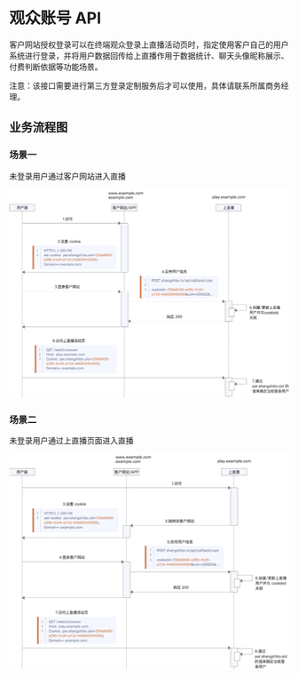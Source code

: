 # 观众账号 API

客户网站授权登录可以在终端观众登录上直播活动页时，指定使用客户自己的用户系统进行登录，并将用户数据回传给上直播作用于数据统计、聊天头像昵称展示、付费判断依据等功能场景。

注意：该接口需要进行第三方登录定制服务后才可以使用，具体请联系所属商务经理。

## 业务流程图

### 场景一

未登录用户通过客户网站进入直播

![](../.gitbook/assets/jietu20180910-170915-1%20%281%29.png)

### 场景二

未登录用户通过上直播页面进入直播

![](../.gitbook/assets/jietu20180910-170926-2.png)

